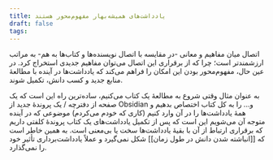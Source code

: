 ```yaml
---
title: یادداشت‌‌های همیشه‌بهار مفهوم‌محور هستند
draft: false
tags:
---
```

اتصال میان مفاهیم و معانی -در مقایسه با اتصال نویسنده‌ها و کتاب‌ها به هم- به مراتب ارزشمندتر است؛ چرا که از برقراری این اتصال می‌توان مفاهیم جدیدی استخراج کرد. در عین حال،‌ مفهوم‌محور بودن این امکان را فراهم می‌کند که یادداشت‌ها در آینده با مطالعهٔ منابع جدید و کسب دانش، تکمیل شوند.

به عنوان مثال وقتی شروع به مطالعهٔ یک کتاب می‌کنیم، ساده‌ترین راه این است که یک صفحه از دفترچه / یک پروندهٔ جدید از Obsidian و... را به کل کتاب اختصاص بدهیم و همهٔ یادداشت‌ها را در آن وارد کنیم (کاری که خودم می‌کردم) موضوعی که در آینده متوجه آن می‌شویم این است که پس از تکمیل یادداشت‌های یک کتاب پروندهٔ کلفتی داریم که برقراری ارتباط از آن با بقیهٔ یادداشت‌ها سخت یا بی‌معنی است. به همین خاطر است که [[انباشته شدن دانش در طول زمان]] شکل نمی‌گیرد و عملاً یادداشت‌برداری تأثیر خود را نمی‌گذارد.